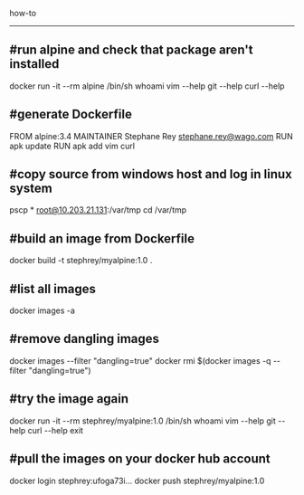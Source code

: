 how-to
******

#run alpine and check that package aren't installed
---------------------------------------------------

docker run -it --rm alpine /bin/sh
whoami
vim --help
git --help
curl --help


#generate Dockerfile
--------------------

FROM alpine:3.4
MAINTAINER Stephane Rey stephane.rey@wago.com
RUN apk update
RUN apk add vim curl


#copy source from windows host and log in linux system
------------------------------------------------------

pscp * root@10.203.21.131:/var/tmp
cd /var/tmp


#build an image from Dockerfile
-------------------------------

docker build -t stephrey/myalpine:1.0 .


#list all images
----------------

docker images -a


#remove dangling images
-----------------------

docker images --filter "dangling=true"
docker rmi $(docker images -q --filter "dangling=true")


#try the image again
--------------------

docker run -it --rm stephrey/myalpine:1.0 /bin/sh
whoami
vim --help
git --help
curl --help
exit


#pull the images on your docker hub account
-------------------------------------------

docker login
stephrey:ufoga73i...
docker push stephrey/myalpine:1.0
